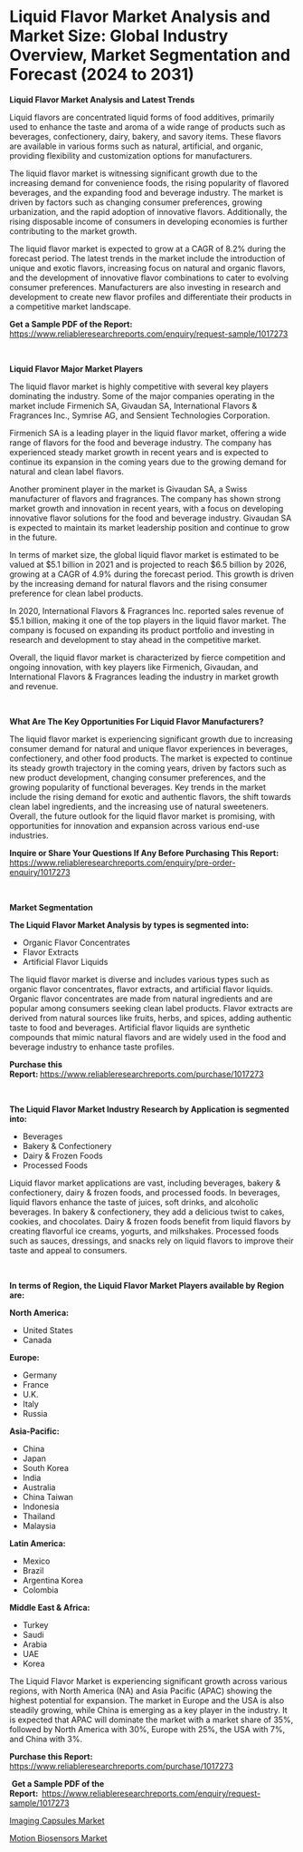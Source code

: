 <p><h1>Liquid Flavor Market Analysis and Market Size: Global Industry Overview, Market Segmentation and Forecast (2024 to 2031)</h1></p><p><strong>Liquid Flavor Market Analysis and Latest Trends</strong></p>
<p><p>Liquid flavors are concentrated liquid forms of food additives, primarily used to enhance the taste and aroma of a wide range of products such as beverages, confectionery, dairy, bakery, and savory items. These flavors are available in various forms such as natural, artificial, and organic, providing flexibility and customization options for manufacturers.</p><p>The liquid flavor market is witnessing significant growth due to the increasing demand for convenience foods, the rising popularity of flavored beverages, and the expanding food and beverage industry. The market is driven by factors such as changing consumer preferences, growing urbanization, and the rapid adoption of innovative flavors. Additionally, the rising disposable income of consumers in developing economies is further contributing to the market growth.</p><p>The liquid flavor market is expected to grow at a CAGR of 8.2% during the forecast period. The latest trends in the market include the introduction of unique and exotic flavors, increasing focus on natural and organic flavors, and the development of innovative flavor combinations to cater to evolving consumer preferences. Manufacturers are also investing in research and development to create new flavor profiles and differentiate their products in a competitive market landscape.</p></p>
<p><strong>Get a Sample PDF of the Report:&nbsp;</strong> <a href="https://www.reliableresearchreports.com/enquiry/request-sample/1017273">https://www.reliableresearchreports.com/enquiry/request-sample/1017273</a></p>
<p>&nbsp;</p>
<p><strong>Liquid Flavor Major Market Players</strong></p>
<p><p>The liquid flavor market is highly competitive with several key players dominating the industry. Some of the major companies operating in the market include Firmenich SA, Givaudan SA, International Flavors & Fragrances Inc., Symrise AG, and Sensient Technologies Corporation.</p><p>Firmenich SA is a leading player in the liquid flavor market, offering a wide range of flavors for the food and beverage industry. The company has experienced steady market growth in recent years and is expected to continue its expansion in the coming years due to the growing demand for natural and clean label flavors.</p><p>Another prominent player in the market is Givaudan SA, a Swiss manufacturer of flavors and fragrances. The company has shown strong market growth and innovation in recent years, with a focus on developing innovative flavor solutions for the food and beverage industry. Givaudan SA is expected to maintain its market leadership position and continue to grow in the future.</p><p>In terms of market size, the global liquid flavor market is estimated to be valued at $5.1 billion in 2021 and is projected to reach $6.5 billion by 2026, growing at a CAGR of 4.9% during the forecast period. This growth is driven by the increasing demand for natural flavors and the rising consumer preference for clean label products.</p><p>In 2020, International Flavors & Fragrances Inc. reported sales revenue of $5.1 billion, making it one of the top players in the liquid flavor market. The company is focused on expanding its product portfolio and investing in research and development to stay ahead in the competitive market.</p><p>Overall, the liquid flavor market is characterized by fierce competition and ongoing innovation, with key players like Firmenich, Givaudan, and International Flavors & Fragrances leading the industry in market growth and revenue.</p></p>
<p>&nbsp;</p>
<p><strong>What Are The Key Opportunities For Liquid Flavor Manufacturers?</strong></p>
<p><p>The liquid flavor market is experiencing significant growth due to increasing consumer demand for natural and unique flavor experiences in beverages, confectionery, and other food products. The market is expected to continue its steady growth trajectory in the coming years, driven by factors such as new product development, changing consumer preferences, and the growing popularity of functional beverages. Key trends in the market include the rising demand for exotic and authentic flavors, the shift towards clean label ingredients, and the increasing use of natural sweeteners. Overall, the future outlook for the liquid flavor market is promising, with opportunities for innovation and expansion across various end-use industries.</p></p>
<p><strong>Inquire or Share Your Questions If Any Before Purchasing This Report:</strong> <a href="https://www.reliableresearchreports.com/enquiry/pre-order-enquiry/1017273">https://www.reliableresearchreports.com/enquiry/pre-order-enquiry/1017273</a></p>
<p>&nbsp;</p>
<p><strong>Market Segmentation</strong></p>
<p><strong>The Liquid Flavor Market Analysis by types is segmented into:</strong></p>
<p><ul><li>Organic Flavor Concentrates</li><li>Flavor Extracts</li><li>Artificial Flavor Liquids</li></ul></p>
<p><p>The liquid flavor market is diverse and includes various types such as organic flavor concentrates, flavor extracts, and artificial flavor liquids. Organic flavor concentrates are made from natural ingredients and are popular among consumers seeking clean label products. Flavor extracts are derived from natural sources like fruits, herbs, and spices, adding authentic taste to food and beverages. Artificial flavor liquids are synthetic compounds that mimic natural flavors and are widely used in the food and beverage industry to enhance taste profiles.</p></p>
<p><strong>Purchase this Report:&nbsp;</strong><a href="https://www.reliableresearchreports.com/purchase/1017273">https://www.reliableresearchreports.com/purchase/1017273</a></p>
<p>&nbsp;</p>
<p><strong>The Liquid Flavor Market Industry Research by Application is segmented into:</strong></p>
<p><ul><li>Beverages</li><li>Bakery & Confectionery</li><li>Dairy & Frozen Foods</li><li>Processed Foods</li></ul></p>
<p><p>Liquid flavor market applications are vast, including beverages, bakery & confectionery, dairy & frozen foods, and processed foods. In beverages, liquid flavors enhance the taste of juices, soft drinks, and alcoholic beverages. In bakery & confectionery, they add a delicious twist to cakes, cookies, and chocolates. Dairy & frozen foods benefit from liquid flavors by creating flavorful ice creams, yogurts, and milkshakes. Processed foods such as sauces, dressings, and snacks rely on liquid flavors to improve their taste and appeal to consumers.</p></p>
<p>&nbsp;</p>
<p><strong>In terms of Region, the Liquid Flavor Market Players available by Region are:</strong></p>
<p>
    <p> <strong> North America: </strong>
        <ul>
            <li>United States</li>
            <li>Canada</li>
        </ul>
        </p> 
    <p> <strong> Europe: </strong>
        <ul>
            <li>Germany</li>
            <li>France</li>
            <li>U.K.</li>
            <li>Italy</li>
            <li>Russia</li>
        </ul>
        </p> 
    <p> <strong> Asia-Pacific: </strong>
        <ul>
            <li>China</li>
            <li>Japan</li>
            <li>South Korea</li>
            <li>India</li>
            <li>Australia</li>
            <li>China Taiwan</li>
            <li>Indonesia</li>
            <li>Thailand</li>
            <li>Malaysia</li>
        </ul>
        </p> 
    <p> <strong> Latin America: </strong>
        <ul>
            <li>Mexico</li>
            <li>Brazil</li>
            <li>Argentina Korea</li>
            <li>Colombia</li>
        </ul>
        </p> 
    <p> <strong> Middle East & Africa: </strong>
        <ul>
            <li>Turkey</li>
            <li>Saudi</li>
            <li>Arabia</li>
            <li>UAE</li>
            <li>Korea</li>
        </ul>
    </p>
    </p>
<p><p>The Liquid Flavor Market is experiencing significant growth across various regions, with North America (NA) and Asia Pacific (APAC) showing the highest potential for expansion. The market in Europe and the USA is also steadily growing, while China is emerging as a key player in the industry. It is expected that APAC will dominate the market with a market share of 35%, followed by North America with 30%, Europe with 25%, the USA with 7%, and China with 3%.</p></p>
<p><strong>Purchase this Report: </strong><a href="https://www.reliableresearchreports.com/purchase/1017273">https://www.reliableresearchreports.com/purchase/1017273</a></p>
<p>&nbsp;<strong>Get a Sample PDF of the Report:&nbsp;&nbsp;</strong><a href="https://www.reliableresearchreports.com/enquiry/request-sample/1017273">https://www.reliableresearchreports.com/enquiry/request-sample/1017273</a></p>
<p><strong></strong></p>
<p><p><a href="https://issuu.com/reportprime-2/docs/imaging-capsules-market-size-2030.pptx">Imaging Capsules Market</a></p><p><a href="https://issuu.com/reportprime-2/docs/motion-biosensors-market-size-2030.pptx">Motion Biosensors Market</a></p></p>